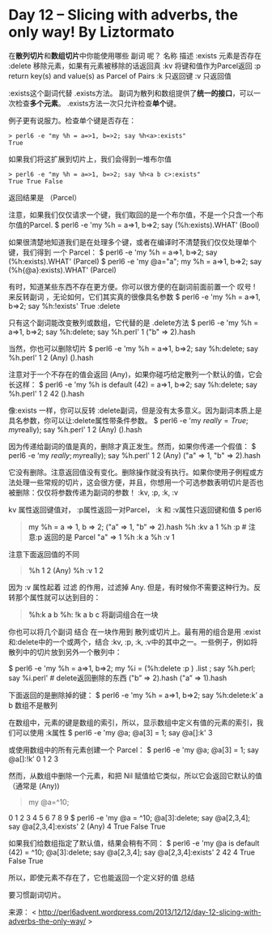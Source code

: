 # Day 12 – Slicing with adverbs, the only way! By   Liztormato


在**散列切片**和**数组切片**中你能使用哪些 副词 呢？
    名称    描述
    :exists 元素是否存在
    :delete 移除元素，如果有元素被移除的话返回真
    :kv     将键和值作为Parcel返回
    :p      return  key(s) and value(s)  as Parcel of Pairs
    :k      只返回键
    :v      只返回值

:exists这个副词代替 .exists方法。 副词为散列和数组提供了**统一的接口**，可以一次检查**多个元素**。 .exists方法一次只允许检查**单个**键。

例子更有说服力。检查单个键是否存在：
```perl6
> perl6 -e "my %h = a=>1, b=>2; say %h<a>:exists"
True
```

如果我们将这扩展到切片上，我们会得到一堆布尔值

    > perl6 -e "my %h = a=>1, b=>2; say %h<a b c>:exists"
    True True False
	
返回结果是 （Parcel）

注意，如果我们仅仅请求一个键，我们取回的是一个布尔值，不是一个只含一个布尔值的Parcel.
$ perl6 -e 'my %h = a=>1, b=>2; say (%h<a>:exists).WHAT’
(Bool)

如果很清楚地知道我们是在处理多个键，或者在编译时不清楚我们仅仅处理单个键，我们得到 一个 Parcel：
$ perl6 -e 'my %h = a=>1, b=>2; say (%h<a b c>:exists).WHAT’
(Parcel)
$ perl6 -e 'my @a="a"; my %h = a=>1, b=>2; say (%h{@a}:exists).WHAT'
(Parcel)

有时，知道某些东西不存在更方便。你可以很方便的在副词前面前置一个 叹号 ! 来反转副词 ，无论如何，它们其实真的很像具名参数
$ perl6 -e 'my %h = a=>1, b=>2; say %h<c>:!exists'
True :delete

只有这个副词能改变散列或数组，它代替的是 .delete方法
$ perl6 -e 'my %h = a=>1, b=>2; say %h<a>:delete; say %h.perl'
1
("b" => 2).hash

当然，你也可以删除切片
$ perl6 -e 'my %h = a=>1, b=>2; say %h<a b c>:delete; say %h.perl'
1 2 (Any)
().hash

注意对于一个不存在的值会返回 (Any)，如果你碰巧给定散列一个默认的值，它会长这样：
$ perl6 -e 'my %h is default (42) = a=>1, b=>2; say %h<a b c>:delete; say %h.perl'
1 2 42
().hash

像:exists 一样，你可以反转 :delete副词，但是没有太多意义。因为副词本质上是具名参数，你可以让:delete属性带条件参数。
$ perl6 -e 'my $really = True; my %h = a=>1, b=>2; say %h<a b c>:delete($really); say %h.perl'
1 2 (Any)
().hash

因为传递给副词的值是真的，删除才真正发生。然而，如果你传递一个假值：
$ perl6 -e ‘my $really; my %h = a=>1, b=>2; say %h<a b c>:delete($really); say %h.perl'
1 2 (Any)
("a" => 1, "b" => 2).hash

它没有删除。注意返回值没有变化。删除操作就没有执行。如果你使用子例程或方法处理一些常规的切片，这会很方便，并且，你想用一个可选参数表明切片是否也被删除：仅仅将参数传递为副词的参数！ :kv, :p, :k, :v

kv 属性返回键值对，  :p属性返回一对Parcel， :k 和 :v属性只返回键和值
$ perl6
> my %h = a => 1, b => 2;
("a” => 1, "b” => 2).hash
> %h<a> :kv
a 1
> %h<a> :p  # 注意:p 返回的是 Parcel
"a" => 1
> %h<a> :k
a
> %h<a> :v
1

注意下面返回值的不同
> %h<a b c>
1 2 (Any)
> %h<a b c> :v
1 2

因为 :v 属性起着 过滤 的作用，过滤掉 Any. 但是，有时候你不需要这种行为。反转那个属性就可以达到目的：
> %h<a b c>:k
a b
> %h<a b c>: !k
a b c 将副词组合在一块

你也可以将几个副词 结合 在一块作用到 散列或切片上。最有用的组合是用 :exist 和:delete中的一个或两个，结合   :kv, :p, :k, :v中的其中之一。一些例子，例如将散列中的切片放到另外一个散列中：

$ perl6 -e 'my %h = a=>1, b=>2; my %i = (%h<a c>:delete :p ) .list ; say %h.perl; say %i.perl'  # delete返回删除的东西
("b” => 2).hash
("a” => 1).hash

下面返回的是删除掉的键：
$ perl6 -e 'my %h = a=>1, b=>2; say %h<a b c>:delete:k’
a b 数组不是散列

在数组中，元素的键是数组的索引，所以，显示数组中定义有值的元素的索引，我们可以使用 :k属性
$ perl6 -e 'my @a; @a[3] = 1; say @a[]:k'
3

或使用数组中的所有元素创建一个 Parcel：
$ perl6 -e 'my @a; @a[3] = 1; say @a[]:!k’
0 1 2 3

然而，从数组中删除一个元素，和把 Nil 赋值给它类似，所以它会返回它默认的值（通常是 (Any))



> my @a=^10;

0 1 2 3 4 5 6 7 8 9
$ perl6 -e 'my @a = ^10; @a[3]:delete; say @a[2,3,4]; say @a[2,3,4]:exists'
2 (Any) 4
True False True

如果我们给数组指定了默认值，结果会稍有不同：
$ perl6 -e 'my @a is default (42) = ^10; @a[3]:delete; say @a[2,3,4]; say @a[2,3,4]:exists'
2 42 4
True False True

所以，即使元素不存在了，它也能返回一个定义好的值 总结

要习惯副词切片。

来源： < http://perl6advent.wordpress.com/2013/12/12/day-12-slicing-with-adverbs-the-only-way/ >  